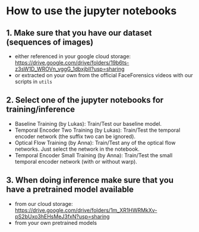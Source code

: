 # How to use the jupyter notebooks

## 1. Make sure that you have our dataset (sequences of images) 
- either referenced in your google cloud storage: https://drive.google.com/drive/folders/19b6ts-z3sW1D_WROVn_vggG_1dbxjbII?usp=sharing
- or extracted on your own from the official FaceForensics videos with our scripts in `utils`

## 2. Select one of the jupyter notebooks for training/inference 
- Baseline Training (by Lukas): Train/Test our baseline model.
- Temporal Encoder Two Training (by Lukas): Train/Test the temporal encoder network (the suffix two can be ignored).
- Optical Flow Training (by Anna): Train/Test any of the optical flow networks. Just select the network in the notebook.
-  Temporal Encoder Small Training (by Anna): Train/Test the small temporal encoder network (with or without warp).

## 3. When doing inference make sure that you have a pretrained model available
- from our cloud storage: https://drive.google.com/drive/folders/1m_XR1HWRMkXv-pS2bUxo3hEHsMeJ3fxN?usp=sharing
- from your own pretrained models

